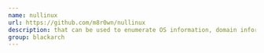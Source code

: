 ```yaml
---
name: nullinux
url: https://github.com/m8r0wn/nullinux
description: that can be used to enumerate OS information, domain information, shares, directories, and users through SMB null sessions. URL : https://github.com/m8r0wn/nullinux Groups : blackarch blackarch-recon blackarch-scanner
group: blackarch
---
```

